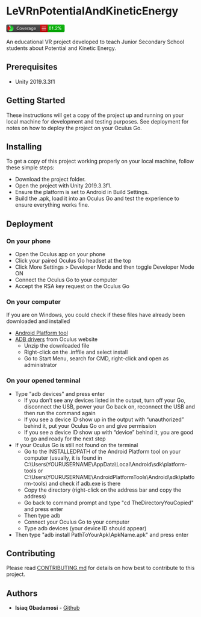# LeVRnPotentialAndKineticEnergy
![Test Coverage](https://github.com/Imisi3D/LeVRnPotentialAndKineticEnergy_Updated/raw/master/LeVRnPotentialAndKineticEnergy_Updated/Unity%20Code%20Coverage/Report/badge_linecoverage.png "Unity Test Coverage")

An educational VR project developed to teach Junior Secondary School students about Potential and Kinetic Energy.

## Prerequisites
- Unity 2019.3.3f1

## Getting Started
These instructions will get a copy of the project up and running on your local machine for development and testing purposes. See deployment for notes on how to deploy the project on your Oculus Go.

## Installing
To get a copy of this project working properly on your local machine, follow these simple steps:

- Download the project folder.
- Open the project with Unity 2019.3.3f1.
- Ensure the platform is set to Android in Build Settings.
- Build the .apk, load it into an Oculus Go and test the experience to ensure everything works fine.


## Deployment

### On your phone
- Open the Oculus app on your phone
- Click your paired Oculus Go headset at the top
- Click More Settings > Developer Mode and then toggle Developer Mode ON
- Connect the Oculus Go to your computer
- Accept the RSA key request on the Oculus Go

### On your computer
If you are on Windows, you could check if these files have already been downloaded and installed
- [Android Platform tool](https://developer.android.com/studio/releases/platform-tools)
- [ADB drivers](https://developer.oculus.com/downloads/package/oculus-go-adb-drivers/) from Oculus website
    - Unzip the downloaded file
    - Right-click on the .inffile and select install
    - Go to Start Menu, search for CMD, right-click and open as administrator

### On your opened terminal
- Type "adb devices" and press enter
    - If you don’t see any devices listed in the output, turn off your Go, disconnect the USB, power your Go back on, reconnect the USB and then run the command again
    - If you see a device ID show up in the output with “unauthorized” behind it, put your Oculus Go on and give permission
    - If you see a device ID show up with “device” behind it, you are good to go and ready for the next step
- If your Oculus Go is still not found on the terminal
    - Go to the INSTALLEDPATH of the Android Platform tool on your computer (usually, it is found in C:\Users\YOURUSERNAME\AppData\Local\Android\sdk\platform-tools or C:\Users\YOURUSERNAME\AndroidPlatformTools\Android\sdk\platform-tools) and check if adb.exe is there
    - Copy the directory (right-click on the address bar and copy the address)
    - Go back to command prompt and type "cd TheDirectoryYouCopied" and press enter
    - Then type adb
    - Connect your Oculus Go to your computer
    - Type adb devices (your device ID should appear)
- Then type "adb install PathToYourApk\ApkName.apk" and press enter

## Contributing
Please read [CONTRIBUTING.md](https://github.com/Imisi3D/LeVRnPotentialAndKineticEnergy/blob/master_2/CONTRIBUTING.md) for details on how best to contribute to this project.

## Authors
- **Isiaq Gbadamosi** - [Github](https://github.com/badmusishaq)
